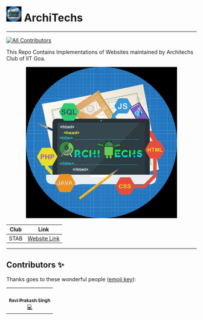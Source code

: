 #  <img src="./assets/logo.jpg" width=40> ArchiTechs
<base target="_blank">
<hr>

[![All Contributors](https://img.shields.io/badge/all_contributors-1-orange.svg?style=flat-square)](#contributors-)

This Repo Contains Implementations of Websites maintained by Architechs Club of IIT Goa.
<p align="center">
<img src="./assets/logo.jpg" width=400>


|  Club | Link  |
|:-:|---|
|  STAB | [Website Link](https://leomajorr.github.io/ArchiTechs/STAB/index.html#home) |

</p>

<hr>

## Contributors ✨

Thanks goes to these wonderful people ([emoji key](https://allcontributors.org/docs/en/emoji-key)):

<table>
  <tr>
    <td align="center"><a href="https://github.com/LeoMajorR"><img src="https://avatars2.githubusercontent.com/u/35331954?v=4" width="100px;" alt=""/><br /><sub><b>Ravi Prakash Singh</b></sub></a><br /><a href="https://github.com/LeoMajorR/ArchiTechs/commits?author=LeoMajorR" title="Code">💻</a></td>
</table>
